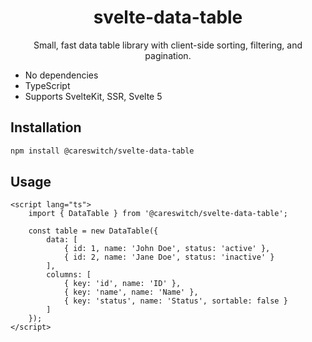 <h1 align="center">svelte-data-table</h1>

<p align="center">Small, fast data table library with client-side sorting, filtering, and pagination.</p>

- No dependencies
- TypeScript
- Supports SvelteKit, SSR, Svelte 5

## Installation

```bash
npm install @careswitch/svelte-data-table
```

## Usage

```svelte
<script lang="ts">
	import { DataTable } from '@careswitch/svelte-data-table';

	const table = new DataTable({
		data: [
			{ id: 1, name: 'John Doe', status: 'active' },
			{ id: 2, name: 'Jane Doe', status: 'inactive' }
		],
		columns: [
			{ key: 'id', name: 'ID' },
			{ key: 'name', name: 'Name' },
			{ key: 'status', name: 'Status', sortable: false }
		]
	});
</script>
```
